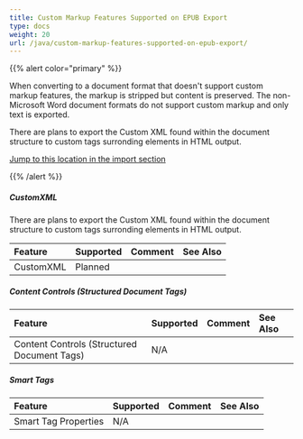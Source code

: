 ```yaml
---
title: Custom Markup Features Supported on EPUB Export
type: docs
weight: 20
url: /java/custom-markup-features-supported-on-epub-export/
---
```


{{% alert color="primary" %}} 

When converting to a document format that doesn't support custom markup features, the markup is stripped but content is preserved. The non-Microsoft Word document formats do not support custom markup and only text is exported.

There are plans to export the Custom XML found within the document structure to custom tags surronding elements in HTML output.

[Jump to this location in the import section]()

{{% /alert %}} 
##### **CustomXML**
There are plans to export the Custom XML found within the document structure to custom tags surronding elements in HTML output.

|**Feature**|**Supported**|**Comment**|**See Also**|
| :- | :- | :- | :- |
|CustomXML |Planned | | |
##### **Content Controls (Structured Document Tags)**

|**Feature**|**Supported**|**Comment**|**See Also**|
| :- | :- | :- | :- |
|Content Controls (Structured Document Tags) |N/A | | |
##### **Smart Tags**

|**Feature**|**Supported**|**Comment**|**See Also**|
| :- | :- | :- | :- |
|Smart Tag Properties |N/A | | |

